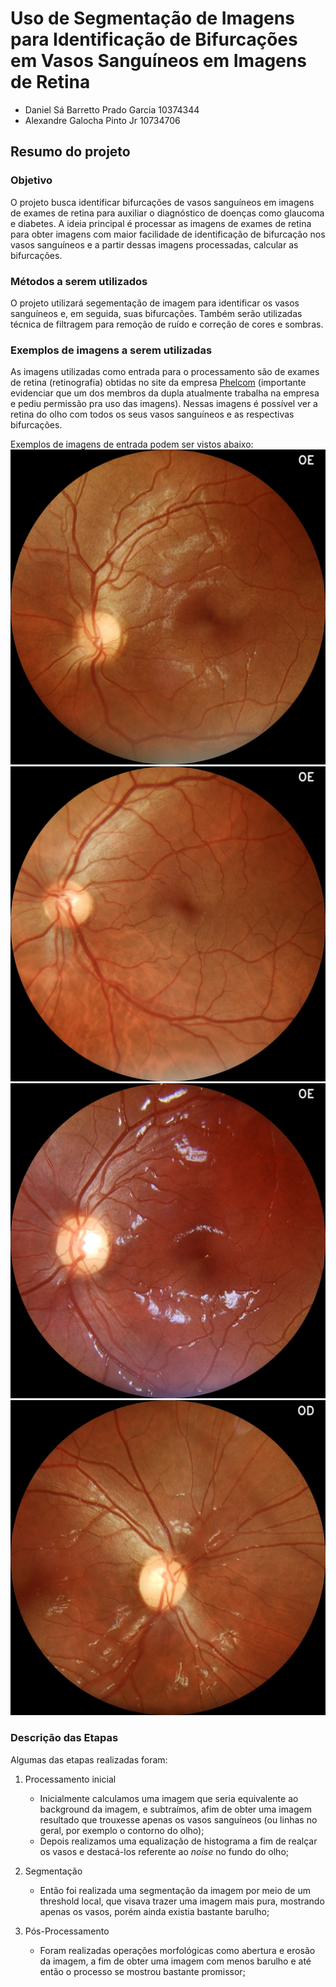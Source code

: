 # Uso de Segmentação de Imagens para Identificação de Bifurcações em Vasos Sanguíneos em Imagens de Retina

* Daniel Sá Barretto Prado Garcia 10374344
* Alexandre Galocha Pinto Jr 10734706

## Resumo do projeto
### Objetivo
O projeto busca identificar bifurcações de vasos sanguíneos em imagens de exames 
de retina para auxiliar o diagnóstico de doenças como glaucoma e diabetes. A
ideia principal é processar as imagens de exames de retina para obter imagens
com maior facilidade de identificação de bifurcação nos vasos sanguíneos e a 
partir dessas imagens processadas, calcular as bifurcações.

### Métodos a serem utilizados
O projeto utilizará segementação de imagem para identificar os vasos sanguíneos 
e, em seguida, suas bifurcações. Também serão utilizadas técnica de filtragem 
para remoção de ruído e correção de cores e sombras. 

### Exemplos de imagens a serem utilizadas
As imagens utilizadas como entrada para o processamento são de exames de retina
(retinografia) obtidas no site da empresa [Phelcom](https://phelcom.com) 
(importante evidenciar que um dos membros da dupla atualmente trabalha na 
empresa e pediu permissão pra uso das imagens). Nessas imagens é possível ver a 
retina do olho com todos os seus vasos sanguíneos e as respectivas bifurcações. 

Exemplos de imagens de entrada podem ser vistos abaixo:
![](./images/1.jpg)
![](./images/2.jpg)
![](./images/3.jpg)
![](./images/4.jpg)

### Descrição das Etapas
Algumas das etapas realizadas foram:
1. Processamento inicial
    * Inicialmente calculamos uma imagem que seria equivalente ao background da 
    imagem, e subtraímos, afim de obter uma imagem resultado que trouxesse 
    apenas os vasos sanguíneos (ou linhas no geral, por exemplo o contorno do 
    olho);
    * Depois realizamos uma equalização de histograma a fim de realçar os vasos
    e destacá-los referente ao *noise* no fundo do olho;

2. Segmentação
    * Então foi realizada uma segmentação da imagem por meio de um threshold 
    local, que visava trazer uma imagem mais pura, mostrando apenas os vasos, 
    porém ainda existia bastante barulho;

3. Pós-Processamento
    * Foram realizadas operações morfológicas como abertura e erosão da imagem,
    a fim de obter uma imagem com menos barulho e até então o processo se 
    mostrou bastante promissor;
